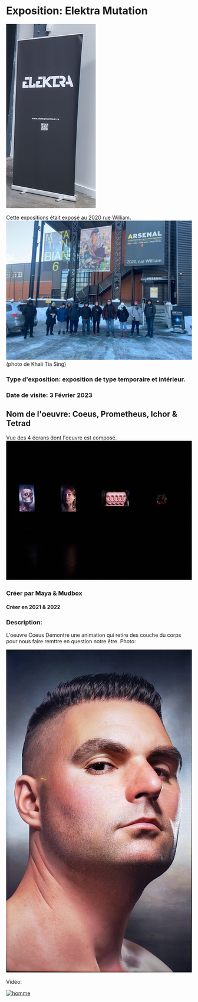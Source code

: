 # Exposition: Elektra Mutation

![banière elektra](/BIAN/Medias/entree_elektra.png)

Cette expositions était exposé au 2020 rue William.
![entrée elektra](/BIAN/Medias/entree_edifice.png)
(photo de Khali Tia Sing)

### Type d'exposition: exposition de type temporaire et intérieur.

### Date de visite: 3 Février 2023

## Nom de l'oeuvre: Coeus, Prometheus, Ichor & Tetrad

Vue des 4 écrans dont l'oeuvre est composé.
![vue d'ensemble](/BIAN/Medias/vue_ensemble.png)

### Créer par Maya & Mudbox
#### Créer en 2021 & 2022

### Description: 
L'oeuvre Coeus Démontre une animation qui retire des couche du corps pour nous faire remttre en question notre être.
Photo:

![homme](/BIAN/Medias/homme.png)

Vidéo:

[![homme](http://img.youtube.com/vi/kWeBKWqhHTM/0.jpg)](https://www.youtube.com/watch?v=kWeBKWqhHTM)
